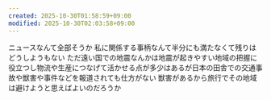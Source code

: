 ```yaml
---
created: 2025-10-30T01:58:59+09:00
modified: 2025-10-30T02:03:58+09:00
---
```


ニュースなんて全部そうか
私に関係する事柄なんて半分にも満たなくて残りはどうしようもない
ただ遠い国での地震なんかは地震が起きやすい地域の把握に役立つし物流や生産につなげて活かせる点が多少はあるが日本の田舎での交通事故や獣害や事件などを報道されても仕方がない
獣害があるから旅行でその地域は避けようと思えばよいのだろうか
